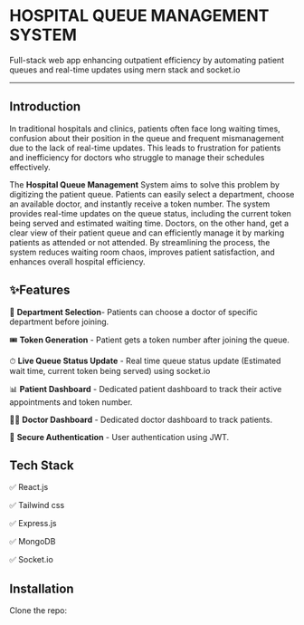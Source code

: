 # HOSPITAL QUEUE MANAGEMENT SYSTEM

Full-stack web app enhancing outpatient efficiency by automating patient queues and real-time updates using mern stack and socket.io

---

## Introduction

In traditional hospitals and clinics, patients often face long waiting times, confusion about their position in the queue and frequent mismanagement due to the lack of real-time updates. This leads to frustration for patients and inefficiency for doctors who struggle to manage their schedules effectively. 

The **Hospital Queue Management** System aims to solve this problem by digitizing the patient queue. Patients can easily select a department, choose an available doctor, and instantly receive a token number. The system provides real-time updates on the queue status, including the current token being served and estimated waiting time. Doctors, on the other hand, get a clear view of their patient queue and can efficiently manage it by marking patients as attended or not attended. 
By streamlining the process, the system reduces waiting room chaos, improves patient satisfaction, and enhances overall hospital efficiency.

##  ✨Features

🏥 **Department Selection**- Patients can choose a doctor of specific department before joining.

🎟  **Token Generation** - Patient gets a token number after joining the queue.

⏱ **Live Queue Status Update** - Real time queue status update (Estimated wait time, current token being served) using socket.io

📊 **Patient Dashboard** - Dedicated patient dashboard to track their active appointments and token number.

👨‍⚕️ **Doctor Dashboard** - Dedicated doctor dashboard to track patients.

🔐 **Secure Authentication** - User authentication using JWT.

## Tech Stack

✅ React.js

✅ Tailwind css

✅ Express.js

✅ MongoDB

✅ Socket.io

## Installation

Clone the repo:
```bash





